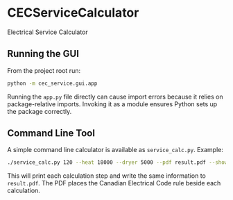 # CECServiceCalculator
Electrical Service Calculator

## Running the GUI

From the project root run:

```bash
python -m cec_service.gui.app
```

Running the `app.py` file directly can cause import errors because it relies on
package-relative imports. Invoking it as a module ensures Python sets up the
package correctly.

## Command Line Tool

A simple command line calculator is available as `service_calc.py`.
Example:

```bash
./service_calc.py 120 --heat 18000 --dryer 5000 --pdf result.pdf --show-rules
```

This will print each calculation step and write the same information to
`result.pdf`. The PDF places the Canadian Electrical Code rule beside each
calculation.
